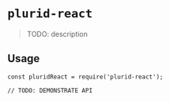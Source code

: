 # `plurid-react`

> TODO: description

## Usage

```
const pluridReact = require('plurid-react');

// TODO: DEMONSTRATE API
```
